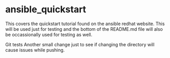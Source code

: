 # ansible_quickstart
This covers the quickstart tutorial found on the ansible redhat website. 
This will be used just for testing and the bottom of the README.md file will also be occassionally used for testing as well. 


Git tests
Another small change just to see if changing the directory will cause issues while pushing. 
